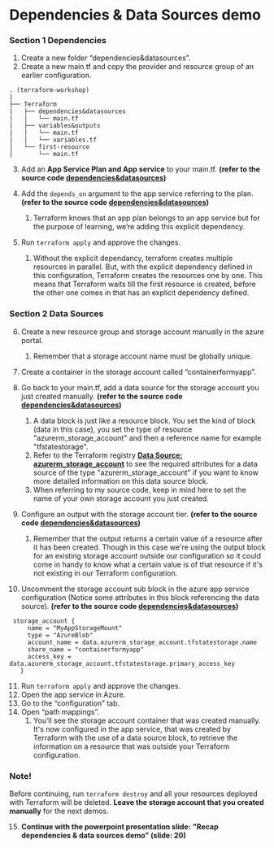 # Dependencies & Data Sources demo

### Section 1 Dependencies
1. Create a new folder “dependencies&datasources”.
2. Create a new main.tf and copy the provider and resource group of an earlier configuration.

```
. (terraform-workshop)
|
├── Terraform
|   ├── dependencies&datasources
|   |   └── main.tf
|   ├── variables&outputs
|   |   └── main.tf
|   |   └── variables.tf
│   └── first-resource
│       └── main.tf

```

3. Add an **App Service Plan and App service** to your main.tf. **(refer to the source code [dependencies&datasources](./main.tf))**
4. Add the ``depends_on`` argument to the app service referring to the plan. **(refer to the source code [dependencies&datasources](./main.tf))** </br>
   1. Terraform knows that an app plan belongs to an app service but for the purpose of learning, we’re adding this explicit dependency.

5. Run ``terraform apply`` and approve the changes.
   1. Without the explicit dependancy, terraform creates multiple resources in parallel. But, with the explicit dependency defined in this configuration, Terraform creates the resources one by one. This means that Terraform waits till the first resource is created, before the other one comes in that has an explicit dependency defined.

### Section 2 Data Sources
6. Create a new resource group and storage account manually in the azure portal. </br>
   1. Remember that a storage account name must be globally unique.
7. Create a container in the storage account called “containerformyapp”.
8. Go back to your main.tf, add a data source for the storage account you just created manually. **(refer to the source code [dependencies&datasources](./main.tf))**
   1. A data block is just like a resource block. You set the kind of block (data in this case), you set the type of resource "azurerm_storage_account" and then a reference name for example "tfstatestorage".
   2. Refer to the Terraform registry **[Data Source: azurerm_storage_account](https://registry.terraform.io/providers/hashicorp/azurerm/latest/docs/data-sources/storage_account)** to see the required attributes for a data source of the type "azurerm_storage_account" if you want to know more detailed information on this data source block. 
   3. When referring to my source code, keep in mind here to set the name of your own storage account you just created.

9.  Configure an output with the storage account tier. **(refer to the source code [dependencies&datasources](./main.tf))**
    1.  Remember that the output returns a certain value of a resource after it has been created. Though in this case we're using the output block for an existing storage account outside our configuration so it could come in handy to know what a certain value is of that resource if it's not existing in our Terraform configuration.

10. Uncomment the storage account sub block in the azure app service configuration (Notice some attributes in this block referencing the data source). **(refer to the source code [dependencies&datasources](./main.tf))**

```
 storage_account {
     name = "MyAppStorageMount"
     type = "AzureBlob"
     account_name = data.azurerm_storage_account.tfstatestorage.name
     share_name = "containerformyapp"
     access_key = data.azurerm_storage_account.tfstatestorage.primary_access_key
   }

```

11. Run ``terraform apply`` and approve the changes.
12. Open the app service in Azure.
13. Go to the “configuration” tab.
14. Open “path mappings”. </br>
    1.  You’ll see the storage account container that was created manually. It's now configured in the app service, that was created by Terraform with the use of a data source block, to retrieve the information on a resource that was outside your Terraform configuration.

### **Note!**
Before continuing, run ``terraform destroy`` and all your resources deployed with Terraform will be deleted. **Leave the storage account that you created manually** for the next demos.

15. **Continue with the powerpoint presentation slide:** **"Recap dependencies & data sources demo" (slide: 20)**
